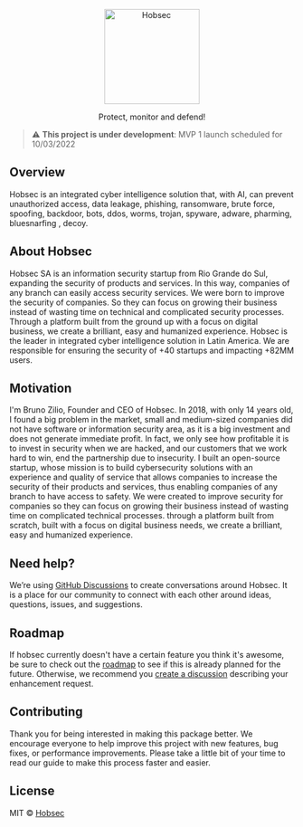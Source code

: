 <p align="center">
  <a href="https://hobsec.com">
    <img width="168" alt="Hobsec" src="https://user-images.githubusercontent.com/106209108/178113272-4a25a718-9936-4e5e-a8c8-f7069842915e.png">
  </a>
</p>

<p align="center">Protect, monitor and defend!</p>

> :warning: **This project is under development**: MVP 1 launch scheduled for 10/03/2022

## Overview

Hobsec is an integrated cyber intelligence solution that, with AI, can prevent unauthorized access, data leakage, phishing, ransomware, brute force, spoofing, backdoor, bots, ddos, worms, trojan, spyware, adware, pharming, bluesnarfing , decoy.

## About Hobsec

Hobsec SA is an information security startup from Rio Grande do Sul, expanding the security of products and services.
In this way, companies of any branch can easily access security services.
We were born to improve the security of companies. So they can focus on growing their business instead of wasting time on technical and complicated security processes.
Through a platform built from the ground up with a focus on digital business, we create a brilliant, easy and humanized experience.
Hobsec is the leader in integrated cyber intelligence solution in Latin America. We are responsible for ensuring the security of +40 startups and impacting +82MM users.

## Motivation

I'm Bruno Zilio, Founder and CEO of Hobsec. In 2018, with only 14 years old, I found a big problem in the market, small and medium-sized companies did not have software or information security area, as it is a big investment and does not generate immediate profit. In fact, we only see how profitable it is to invest in security when we are hacked, and our customers that we work hard to win, end the partnership due to insecurity. I built an open-source startup, whose mission is to build cybersecurity solutions with an experience and quality of service that allows companies to increase the security of their products and services, thus enabling companies of any branch to have access to safety. We were created to improve security for companies so they can focus on growing their business instead of wasting time on complicated technical processes. through a platform built from scratch, built with a focus on digital business needs, we create a brilliant, easy and humanized experience.

## Need help?

We’re using [GitHub Discussions](https://github.com/orgs/hobsec-sa/hobsec/discussions) to create conversations around Hobsec. It is a place for our community to connect with each other around ideas, questions, issues, and suggestions.

## Roadmap

If hobsec currently doesn't have a certain feature you think it's awesome, be sure to check out the [roadmap](https://github.com/orgs/hobsec-sa/projects/1) to see if this is already planned for the future. Otherwise, we recommend you [create a discussion](https://github.com/orgs/hobsec-sa/hobsec/discussions/new?category=ideas) describing your enhancement request.

## Contributing

Thank you for being interested in making this package better. We encourage everyone to help improve this project with new features, bug fixes, or performance improvements. Please take a little bit of your time to read our guide to make this process faster and easier.

## License

MIT © [Hobsec](https://github.com/hobsec-sa)
